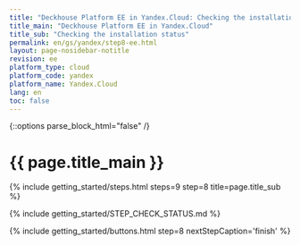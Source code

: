 ```yaml
---
title: "Deckhouse Platform EE in Yandex.Cloud: Checking the installation status"
title_main: "Deckhouse Platform EE in Yandex.Cloud"
title_sub: "Checking the installation status"
permalink: en/gs/yandex/step8-ee.html
layout: page-nosidebar-notitle
revision: ee
platform_type: cloud
platform_code: yandex
platform_name: Yandex.Cloud
lang: en
toc: false
---
```


<link rel="stylesheet" type="text/css" href='{{ assets["getting-started.css"].digest_path }}' />

{::options parse_block_html="false" /}

<h1 class="docs__title">{{ page.title_main }}</h1>
{% include getting_started/steps.html steps=9 step=8 title=page.title_sub %}

{% include getting_started/STEP_CHECK_STATUS.md %}

{% include getting_started/buttons.html step=8 nextStepCaption='finish' %}

